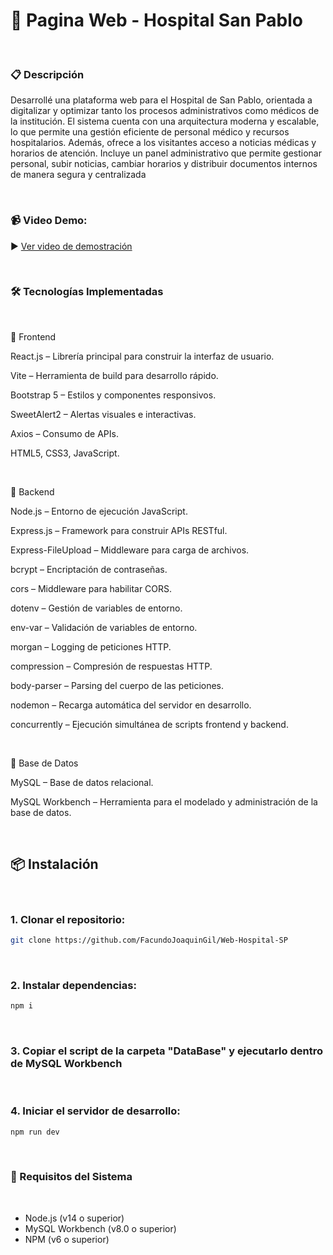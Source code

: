 <h1>🏥 Pagina Web - Hospital San Pablo</h1>

<br>

<h3>📋 Descripción </h3>

<p>Desarrollé una plataforma web para el Hospital de San Pablo, orientada a digitalizar y optimizar tanto los procesos administrativos como médicos de la institución. El sistema cuenta con una arquitectura moderna y escalable, lo que permite una gestión eficiente de personal médico y recursos hospitalarios. Además, ofrece a los visitantes acceso a noticias médicas y horarios de atención. Incluye un panel administrativo que permite gestionar personal, subir noticias, cambiar horarios y distribuir documentos internos de manera segura y centralizada</p>
<br>
<h3>📹 Video Demo:</h3>

▶️ [Ver video de demostración](https://www.youtube.com/watch?v=wDx-RXUoa3w)

<br>

<h3>🛠️ Tecnologías Implementadas</h3>

<br>

🔹 Frontend

React.js – Librería principal para construir la interfaz de usuario.

Vite – Herramienta de build para desarrollo rápido.

Bootstrap 5 – Estilos y componentes responsivos.

SweetAlert2 – Alertas visuales e interactivas.

Axios – Consumo de APIs.

HTML5, CSS3, JavaScript.

<br>

🔹 Backend

Node.js – Entorno de ejecución JavaScript.

Express.js – Framework para construir APIs RESTful.

Express-FileUpload – Middleware para carga de archivos.

bcrypt – Encriptación de contraseñas.

cors – Middleware para habilitar CORS.

dotenv – Gestión de variables de entorno.

env-var – Validación de variables de entorno.

morgan – Logging de peticiones HTTP.

compression – Compresión de respuestas HTTP.

body-parser – Parsing del cuerpo de las peticiones.

nodemon – Recarga automática del servidor en desarrollo.

concurrently – Ejecución simultánea de scripts frontend y backend.

<br>

🔹 Base de Datos

MySQL – Base de datos relacional.

MySQL Workbench – Herramienta para el modelado y administración de la base de datos.

<br>

## 📦 Instalación
<br>

<h3> 1. Clonar el repositorio: </h3>

```bash
git clone https://github.com/FacundoJoaquinGil/Web-Hospital-SP
```
<br>

<h3> 2. Instalar dependencias: </h3>

```bash
npm i
```
<br>

<h3> 3. Copiar el script de la carpeta "DataBase"  y ejecutarlo dentro de MySQL Workbench </h3>
<br>

<h3> 4. Iniciar el servidor de desarrollo: </h3>

```bash
npm run dev
```
<br>

<h3>🔧 Requisitos del Sistema</h3>
<br>

- Node.js (v14 o superior)
- MySQL Workbench (v8.0 o superior)
- NPM (v6 o superior)
